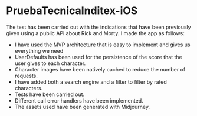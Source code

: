 # PruebaTecnicaInditex-iOS


The test has been carried out with the indications that have been previously given using a public API about Rick and Morty. I made the app as follows:
- I have used the MVP architecture that is easy to implement and gives us everything we need
- UserDefaults has been used for the persistence of the score that the user gives to each character.
- Character images have been natively cached to reduce the number of requests.
- I have added both a search engine and a filter to filter by rated characters.
- Tests have been carried out.
- Different call error handlers have been implemented.
- The assets used have been generated with Midjourney.
